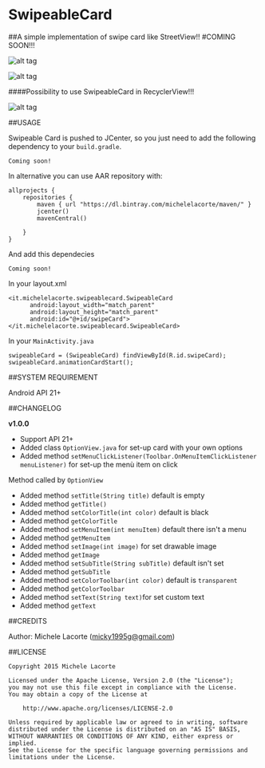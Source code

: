 # SwipeableCard
##A simple implementation of swipe card like StreetView!!
#COMING SOON!!!


![alt tag](http://i.giphy.com/26tP83JrpN9mpN5wA.gif)

![alt tag](http://i.giphy.com/d2Za0uOe8fPYa38Q.gif)

####Possibility to use SwipeableCard in RecyclerView!!!

![alt tag](http://i.giphy.com/3o8doQxv28CVTGdM6Q.gif)


##USAGE

Swipeable Card is pushed to JCenter, so you just need to add the following dependency to your `build.gradle`.
```
Coming soon!
```

In alternative you can use AAR repository with:

```
allprojects {
    repositories {
        maven { url "https://dl.bintray.com/michelelacorte/maven/" }
        jcenter()
        mavenCentral()

    }
}
```

And add this dependecies

```
Coming soon!
```
In your layout.xml

```
<it.michelelacorte.swipeablecard.SwipeableCard
      android:layout_width="match_parent"
      android:layout_height="match_parent"
      android:id="@+id/swipeCard">
</it.michelelacorte.swipeablecard.SwipeableCard>
```

In your `MainActivity.java`

```
swipeableCard = (SwipeableCard) findViewById(R.id.swipeCard);
swipeableCard.animationCardStart();
```

##SYSTEM REQUIREMENT

Android API 21+

##CHANGELOG

**v1.0.0**
- Support API 21+
- Added class `OptionView.java` for set-up card with your own options
- Added method `setMenuClickListener(Toolbar.OnMenuItemClickListener menuListener)` for set-up the menù item on click

Method called by `OptionView`

- Added method `setTitle(String title)` default is empty
- Added method `getTitle()`
- Added method `setColorTitle(int color)` default is black
- Added method `getColorTitle`
- Added method `setMenuItem(int menuItem)` default there isn't a menu
- Added method `getMenuItem`
- Added method `setImage(int image)` for set drawable image
- Added method `getImage`
- Added method `setSubTitle(String subTitle)` default isn't set
- Added method `getSubTitle`
- Added method `setColorToolbar(int color)` default is `transparent`
- Added method `getColorToolbar`
- Added method `setText(String text)`for set custom text
- Added method `getText`

##CREDITS

Author: Michele Lacorte (micky1995g@gmail.com)

##LICENSE

```
Copyright 2015 Michele Lacorte

Licensed under the Apache License, Version 2.0 (the "License");
you may not use this file except in compliance with the License.
You may obtain a copy of the License at

    http://www.apache.org/licenses/LICENSE-2.0

Unless required by applicable law or agreed to in writing, software
distributed under the License is distributed on an "AS IS" BASIS,
WITHOUT WARRANTIES OR CONDITIONS OF ANY KIND, either express or implied.
See the License for the specific language governing permissions and
limitations under the License.
```
